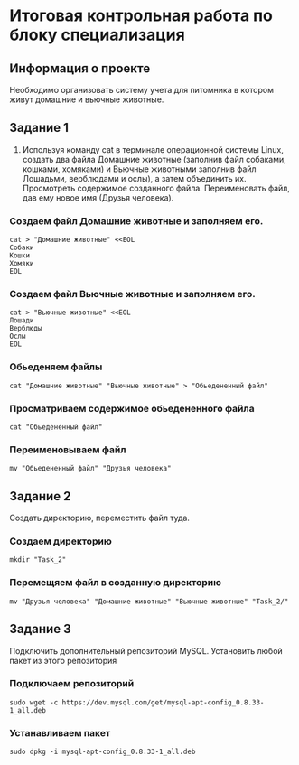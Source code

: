 # Итоговая контрольная работа по блоку специализация

## Информация о проекте  

Необходимо организовать систему учета для питомника в котором живут
домашние и вьючные животные.

## Задание 1
1. Используя команду cat в терминале операционной системы Linux, создать
два файла Домашние животные (заполнив файл собаками, кошками,
хомяками) и Вьючные животными заполнив файл Лошадьми, верблюдами и
ослы), а затем объединить их. Просмотреть содержимое созданного файла.
Переименовать файл, дав ему новое имя (Друзья человека).

### Создаем файл Домашние животные и заполняем его.

```
cat > "Домашние животные" <<EOL
Собаки
Кошки
Хомяки
EOL
```
### Создаем файл Вьючные животные и заполняем его.
```
cat > "Вьючные животные" <<EOL
Лошади
Верблюды
Ослы
EOL
```
### Обьеденяем файлы

```
cat "Домашние животные" "Вьючные животные" > "Обьедененный файл"
```
### Просматриваем содержимое обьедененного файла

```
cat "Обьедененный файл"
```
### Переименовываем файл

```
mv "Обьедененный файл" "Друзья человека"
```
## Задание 2
Создать директорию, переместить файл туда.

### Создаем директорию
```
mkdir "Task_2"
```
### Перемещяем файл в созданную директорию
```
mv "Друзья человека" "Домашние животные" "Вьючные животные" "Task_2/"
```
## Задание 3

Подключить дополнительный репозиторий MySQL. Установить любой пакет
из этого репозитория

### Подключаем репозиторий
```
sudo wget -c https://dev.mysql.com/get/mysql-apt-config_0.8.33-1_all.deb
```
### Устанавливаем пакет
```
sudo dpkg -i mysql-apt-config_0.8.33-1_all.deb
```


